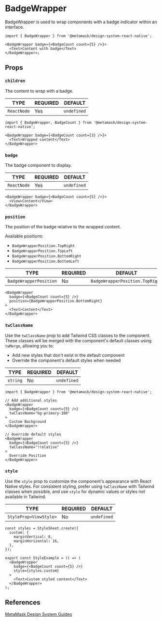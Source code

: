 # BadgeWrapper

BadgeWrapper is used to wrap components with a badge indicator within an interface.

```tsx
import { BadgeWrapper } from '@metamask/design-system-react-native';

<BadgeWrapper badge={<BadgeCount count={5} />}>
  <Text>Content with badge</Text>
</BadgeWrapper>;
```

## Props

### `children`

The content to wrap with a badge.

| TYPE | REQUIRED | DEFAULT |
|------|----------|---------|
| `ReactNode` | Yes | `undefined` |

```tsx
import { BadgeWrapper, BadgeCount } from '@metamask/design-system-react-native';

<BadgeWrapper badge={<BadgeCount count={3} />}>
  <Text>Wrapped content</Text>
</BadgeWrapper>
```

### `badge`

The badge component to display.

| TYPE | REQUIRED | DEFAULT |
|------|----------|---------|
| `ReactNode` | Yes | `undefined` |

```tsx
<BadgeWrapper badge={<BadgeCount count={5} />}>
  <View>Content</View>
</BadgeWrapper>
```

### `position`

The position of the badge relative to the wrapped content.

Available positions:

- `BadgeWrapperPosition.TopRight`
- `BadgeWrapperPosition.TopLeft`
- `BadgeWrapperPosition.BottomRight`
- `BadgeWrapperPosition.BottomLeft`

| TYPE | REQUIRED | DEFAULT |
|------|----------|---------|
| `BadgeWrapperPosition` | No | `BadgeWrapperPosition.TopRight` |

```tsx
<BadgeWrapper 
  badge={<BadgeCount count={5} />}
  position={BadgeWrapperPosition.BottomRight}
>
  <Text>Content</Text>
</BadgeWrapper>
```

### `twClassName`

Use the `twClassName` prop to add Tailwind CSS classes to the component. These classes will be merged with the component's default classes using `twMerge`, allowing you to:

- Add new styles that don't exist in the default component
- Override the component's default styles when needed

| TYPE | REQUIRED | DEFAULT |
|------|----------|---------|
| `string` | No | `undefined` |

```tsx
import { BadgeWrapper } from '@metamask/design-system-react-native';

// Add additional styles
<BadgeWrapper 
  badge={<BadgeCount count={5} />}
  twClassName="bg-primary-100"
>
  Custom Background
</BadgeWrapper>

// Override default styles
<BadgeWrapper 
  badge={<BadgeCount count={5} />}
  twClassName="!relative"
>
  Override Position
</BadgeWrapper>
```

### `style`

Use the `style` prop to customize the component's appearance with React Native styles. For consistent styling, prefer using `twClassName` with Tailwind classes when possible, and use `style` for dynamic values or styles not available in Tailwind.

| TYPE | REQUIRED | DEFAULT |
|------|----------|---------|
| `StyleProp<ViewStyle>` | No | `undefined` |

```tsx
const styles = StyleSheet.create({
  custom: {
    marginVertical: 8,
    marginHorizontal: 16,
  },
});

export const StyleExample = () => (
  <BadgeWrapper 
    badge={<BadgeCount count={5} />}
    style={styles.custom}
  >
    <Text>Custom styled content</Text>
  </BadgeWrapper>
);
```

## References

[MetaMask Design System Guides](https://www.notion.so/MetaMask-Design-System-Guides-Design-f86ecc914d6b4eb6873a122b83c12940)

